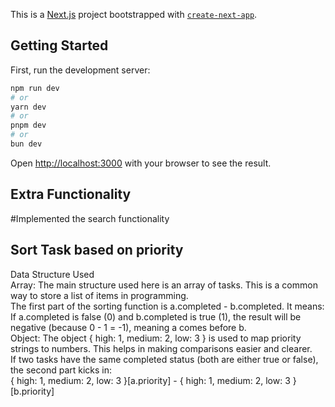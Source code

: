 This is a [Next.js](https://nextjs.org/) project bootstrapped with [`create-next-app`](https://github.com/vercel/next.js/tree/canary/packages/create-next-app).

## Getting Started

First, run the development server:

```bash
npm run dev
# or
yarn dev
# or
pnpm dev
# or
bun dev
```

Open [http://localhost:3000](http://localhost:3000) with your browser to see the result.

## Extra Functionality
#Implemented the search functionality

## Sort Task based on priority
Data Structure Used
<br>Array: The main structure used here is an array of tasks. This is a common way to store a list of items in programming.<br>
The first part of the sorting function is a.completed - b.completed.
It means:
If a.completed is false (0) and b.completed is true (1), the result will be negative (because 0 - 1 = -1), meaning a comes before b.<br>
Object: The object { high: 1, medium: 2, low: 3 } is used to map priority strings to numbers. This helps in making comparisons easier and clearer. <br>
If two tasks have the same completed status (both are either true or false), the second part kicks in:<br>
{ high: 1, medium: 2, low: 3 }[a.priority] - { high: 1, medium: 2, low: 3 }[b.priority]
